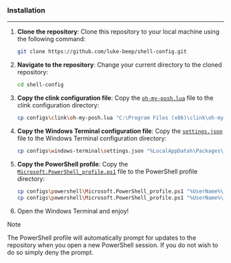 ### Installation

---

1. **Clone the repository**: Clone this repository to your local machine using the following command:

    ```bash
    git clone https://github.com/luke-beep/shell-config.git
    ```

2. **Navigate to the repository**: Change your current directory to the cloned repository:

    ```bash
    cd shell-config
    ```

3. **Copy the clink configuration file**: Copy the [`oh-my-posh.lua`](/configs/clink/oh-my-posh.lua) file to the clink configuration directory:

    ```bash
    cp configs\clink\oh-my-posh.lua "C:\Program Files (x86)\clink\oh-my-posh.lua"
    ```

4. **Copy the Windows Terminal configuration file**: Copy the [`settings.json`](/configs/windows-terminal/settings.json) file to the Windows Terminal configuration directory:

    ```bash
    cp configs\windows-terminal\settings.json "%LocalAppData%\Packages\Microsoft.WindowsTerminal_8wekyb3d8bbwe\LocalState\settings.json"
    ```

5. **Copy the PowerShell profile**: Copy the [`Microsoft.PowerShell_profile.ps1`](/configs/powershell/Microsoft.PowerShell_profile.ps1) file to the PowerShell profile directory:

    ```bash
    cp configs\powershell\Microsoft.PowerShell_profile.ps1 "%UserName%\Documents\WindowsPowerShell\Microsoft.PowerShell_profile.ps1"
    cp configs\powershell\Microsoft.PowerShell_profile.ps1 "%UserName%\Documents\PowerShell\Microsoft.PowerShell_profile.ps1"
    ```

6. Open the Windows Terminal and enjoy!

> [!NOTE]
> The PowerShell profile will automatically prompt for updates to the repository when you open a new PowerShell session. If you do not wish to do so simply deny the prompt.
